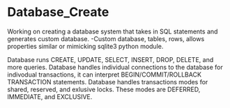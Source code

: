 # Database_Create
Working on creating a database system that takes in SQL statements and generates custom database.
-Custom database, tables, rows, allows properties similar or mimicking sqlite3 python module.

Database runs CREATE, UPDATE, SELECT, INSERT, DROP, DELETE, and more queries.
Database handles individual connections to the database for indivodual transactions, it can interpret BEGIN/COMMIT/ROLLBACK TRANSACTION statements.
Database handles transactions modes for shared, reserved, and exlusive locks. These modes are DEFERRED, IMMEDIATE, and EXCLUSIVE.